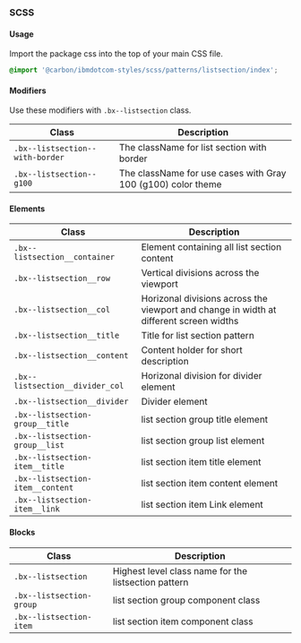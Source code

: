 ### SCSS

#### Usage

Import the package css into the top of your main CSS file.

```css
@import '@carbon/ibmdotcom-styles/scss/patterns/listsection/index';
```

#### Modifiers

Use these modifiers with `.bx--listsection` class.

| Class                           | Description                                                  |
| ------------------------------- | ------------------------------------------------------------ |
| `.bx--listsection--with-border` | The className for list section with border                   |
| `.bx--listsection--g100`        | The className for use cases with Gray 100 (g100) color theme |

#### Elements

| Class                            | Description                                                                            |
| -------------------------------- | -------------------------------------------------------------------------------------- |
| `.bx--listsection__container`    | Element containing all list section content                                            |
| `.bx--listsection__row`          | Vertical divisions across the viewport                                                 |
| `.bx--listsection__col`          | Horizonal divisions across the viewport and change in width at different screen widths |
| `.bx--listsection__title`        | Title for list section pattern                                                         |
| `.bx--listsection__content`      | Content holder for short description                                                   |
| `.bx--listsection__divider_col`  | Horizonal division for divider element                                                 |
| `.bx--listsection__divider`      | Divider element                                                                        |  |
| `.bx--listsection-group__title`  | list section group title element                                                       |
| `.bx--listsection-group__list`   | list section group list element                                                        |  |
| `.bx--listsection-item__title`   | list section item title element                                                        |
| `.bx--listsection-item__content` | list section item content element                                                      |
| `.bx--listsection-item__link`    | list section item Link element                                                         |

#### Blocks

| Class                    | Description                                          |
| ------------------------ | ---------------------------------------------------- |
| `.bx--listsection`       | Highest level class name for the listsection pattern |
| `.bx--listsection-group` | list section group component class                   |
| `.bx--listsection-item`  | list section item component class                    |
